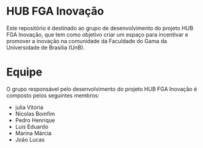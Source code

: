 
# HUB FGA Inovação

Este repositório é destinado ao grupo de desenvolvimento do projeto HUB FGA Inovação, que tem como objetivo criar um espaço para incentivar e promover a inovação na comunidade da Faculdade do Gama da Universidade de Brasília (UnB).

# Equipe

O grupo responsável pelo desenvolvimento do projeto HUB FGA Inovação é composto pelos seguintes membros:

- julia Vitoria
- Nicolas Bomfim
- Pedro Henrique
- Luis Eduardo
- Marina Márcia
- João Lucas
